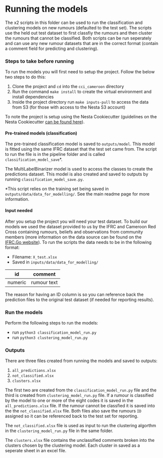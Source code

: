 # Running the models

The x2 scripts in this folder can be used to run the classification and clustering models on new rumours (defaulted to the test set). The scripts use the held out test dataset to first classfiy the rumours and then cluster the rumours that cannot be classified. Both scripts can be run seperately and can use any new rumour datasets that are in the correct format (contain a comment field for predicting and clustering).

### Steps to take before running

To run the models you will first need to setup the project. Follow the below two steps to do this:

1. Clone the project and `cd` into the `cci_cameroon` directory
2. Run the command `make install` to create the virtual environment and install dependencies
3. Inside the project directory run `make inputs-pull` to access the data from S3 (for those with access to the Nesta S3 account)

To note the project is setup using the Nesta Cookiecutter (guidelines on the Nesta Cookiecutter [can be found here](https://nestauk.github.io/ds-cookiecutter/structure/)).

#### Pre-trained models (classification)

The pre-trained classification model is saved to `outputs/model`. This model is fitted using the same IFRC dataset that the test set came from. The script to run the file is in the pipeline folder and is called `classification_model_save`\*.

The MultiLabelBinarizer model is used to access the classes to create the predictions dataset. This model is also created and saved to outputs by running `classification_model_save.py`.

\*This script relies on the training set being saved in `outputs/data/data_for_modelling/`. See the main readme page for more information.

#### Input needed

After you setup the project you will need your test dataset. To build our models we used the dataset provided to us by the IFRC and Cameroon Red Cross containing rumours, beliefs and observations from community members (more information on the data source can be found on the [IFRC.Go website](https://go.ifrc.org/emergencies/4583#community-data)). To run the scripts the data needs to be in the following format:

- Filename: `X_test.xlsx`
- Saved in `inputs/data/data_for_modelling/`

| id      | comment     |
| ------- | ----------- |
| numeric | rumour text |

The reason for having an ID column is so you can reference back the prediction files to the original test dataset (if needed for reporting results).

### Run the models

Perform the following steps to run the models:

- run `python3 classification_model_run.py`
- run `python3 clustering_model_run.py`

### Outputs

There are three files created from running the models and saved to outputs:

1. `all_predictions.xlsx`
2. `not_classified.xlsx`
3. `clusters.xlsx`

The first two are created from the `classification_model_run.py` file and the third is created from `clustering_model_run.py` file. If a rumour is classified by the model to one or more of the eight codes it is saved in the `all_predictions.xlsx` file. If the rumour cannot be classfied it is saved into the the `not_classified.xlsx` file. Both files also save the rumours `ID` assigned so it can be referenced back to the test set for reporting.

The `not_classified.xlsx` file is used as input to run the clustering algorthm in the `clustering_model_run.py` file in the same folder.

The `clusters.xlsx` file contains the unclassified comments broken into the clusters chosen by the clustering model. Each cluster in saved as a seperate sheet in an excel file.
